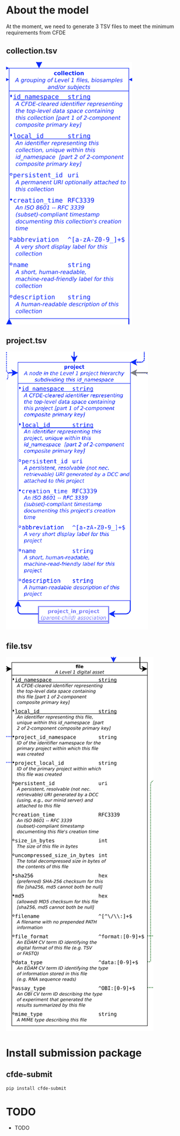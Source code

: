 
# About the model
At the moment, we need to generate 3 TSV files to meet the minimum requirements from CFDE

## collection.tsv
![collection.tsv](images/collection.png)

## project.tsv
![project.tsv](images/project.png)

## file.tsv
![file.tsv](images/file.png)

# Install submission package

## cfde-submit

```
pip install cfde-submit
```

# TODO

* TODO
